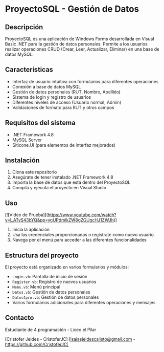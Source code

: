 # ProyectoSQL - Gestión de Datos

## Descripción
ProyectoSQL es una aplicación de Windows Forms desarrollada en Visual Basic .NET para la gestión de datos personales. Permite a los usuarios realizar operaciones CRUD (Crear, Leer, Actualizar, Eliminar) en una base de datos MySQL.

## Características
- Interfaz de usuario intuitiva con formularios para diferentes operaciones
- Conexión a base de datos MySQL
- Gestión de datos personales (RUT, Nombre, Apellido)
- Sistema de login y registro de usuarios
- Diferentes niveles de acceso (Usuario normal, Admin)
- Validaciones de formato para RUT y otros campos

## Requisitos del sistema
- .NET Framework 4.8
- MySQL Server
- Siticone.UI (para elementos de interfaz mejorados)

## Instalación
1. Clona este repositorio
2. Asegúrate de tener instalado .NET Framework 4.8
3. Importa la base de datos que está dentro del ProyectoSQL
4. Compila y ejecuta el proyecto en Visual Studio

## Uso
[![Video de Prueba][(https://www.youtube.com/watch?v=l_ATvS43bYQ&pp=ygUPdmlkZW8gZGUgcHJ1ZWJh)]
1. Inicia la aplicación
2. Usa las credenciales proporcionadas o regístrate como nuevo usuario
3. Navega por el menú para acceder a las diferentes funcionalidades

## Estructura del proyecto
El proyecto está organizado en varios formularios y módulos:
- `Login.vb`: Pantalla de inicio de sesión
- `Register.vb`: Registro de nuevos usuarios
- `Menu.vb`: Menú principal
- `Datos.vb`: Gestión de datos personales
- `Datos4pro.vb`: Gestión de datos personales
- Varios formularios adicionales para diferentes operaciones y mensajes

## Contacto
Estudiante de 4 programación - Liceo el Pilar

[Cristofer Jeldes - CristoferJC]
[isaiasjeldescalisto@gmail.com - https://github.com/CristoferJC]
